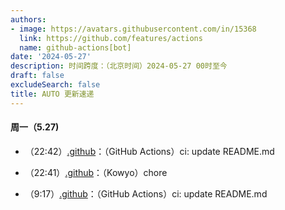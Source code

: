 ```yaml
---
authors:
- image: https://avatars.githubusercontent.com/in/15368
  link: https://github.com/features/actions
  name: github-actions[bot]
date: '2024-05-27'
description: 时间跨度：（北京时间）2024-05-27 00时至今
draft: false
excludeSearch: false
title: AUTO 更新速递
---
```


#### 周一（5.27) 

- （22:42）[.github](https://github.com/HITSZ-OpenAuto/.github)：（GitHub Actions）ci: update README.md

- （22:41）[.github](https://github.com/HITSZ-OpenAuto/.github)：（Kowyo）chore

- （9:17）[.github](https://github.com/HITSZ-OpenAuto/.github)：（GitHub Actions）ci: update README.md

